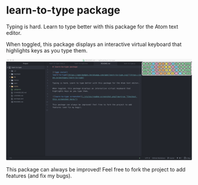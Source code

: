 # learn-to-type package

Typing is hard. Learn to type better with this package for the Atom text editor.

When toggled, this package displays an interactive virtual keyboard that highlights keys as you type them.

![learn-to-type screenshot](./styles/readme-screenshot.png?raw=true "Checkout this screenshot here:")

This package can always be improved! Feel free to fork the project to add features (and fix my bugs).
